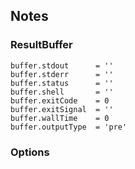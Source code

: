 
## Notes

### ResultBuffer

```
buffer.stdout      = ''
buffer.stderr      = ''
buffer.status      = ''
buffer.shell       = ''
buffer.exitCode    = 0
buffer.exitSignal  = ''
buffer.wallTime    = 0
buffer.outputType  = 'pre'
```


### Options
